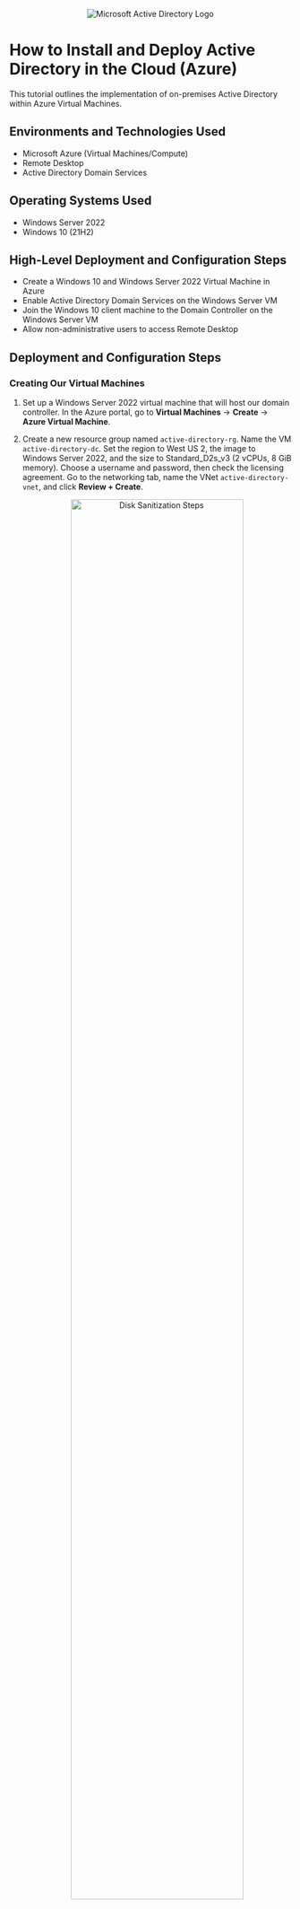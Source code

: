 <p align="center">
  <img src="https://imgur.com/RDJaX9P.png" alt="Microsoft Active Directory Logo"/>
</p>

# How to Install and Deploy Active Directory in the Cloud (Azure)

This tutorial outlines the implementation of on-premises Active Directory within Azure Virtual Machines.

## Environments and Technologies Used
- Microsoft Azure (Virtual Machines/Compute)
- Remote Desktop
- Active Directory Domain Services

## Operating Systems Used
- Windows Server 2022
- Windows 10 (21H2)

## High-Level Deployment and Configuration Steps
- Create a Windows 10 and Windows Server 2022 Virtual Machine in Azure
- Enable Active Directory Domain Services on the Windows Server VM
- Join the Windows 10 client machine to the Domain Controller on the Windows Server VM
- Allow non-administrative users to access Remote Desktop

## Deployment and Configuration Steps

### Creating Our Virtual Machines

1. Set up a Windows Server 2022 virtual machine that will host our domain controller. In the Azure portal, go to **Virtual Machines** → **Create** → **Azure Virtual Machine**.
2. Create a new resource group named `active-directory-rg`. Name the VM `active-directory-dc`. Set the region to West US 2, the image to Windows Server 2022, and the size to Standard_D2s_v3 (2 vCPUs, 8 GiB memory). Choose a username and password, then check the licensing agreement. Go to the networking tab, name the VNet `active-directory-vnet`, and click **Review + Create**.
   <p align="center">
     <img src="https://imgur.com/XrjrPji.png" height="80%" width="80%" alt="Disk Sanitization Steps"/>
   </p>
3. Set up a client machine to connect to the domain controller on Windows Server. Again, select **Create** on the Virtual Machines tab, using the same resource group. Name it `active-directory-client`, and set the region to West US 2. Use Windows 10 as the image, and the size as Standard D2s v3 (2 vCPUs, 8 GiB memory). Choose a username and password, check the licensing agreement, and ensure it is in the same network as the Windows Server VM. Click **Review + Create**.
4. Set the Domain Controller's NIC's private IP address to static. Go to the Virtual Machines tab, click on `active-directory-dc`, then go to **Networking** → **Network Settings**. Click on the virtual NIC, then on **ip-config1**. Change the private IP setting from dynamic to static.
5. For testing purposes, disable the Windows Firewall on `active-directory-dc`. Once logged in to the VM, right-click the start menu and select **Run**. Type `wf.msc`, click **Windows Defender Firewall Properties**, and turn off the firewall for the Domain, Private, and Public Profile tabs.
   <p align="center">
     <img src="https://imgur.com/l2geFfX.png" height="80%" width="80%" alt="Disk Sanitization Steps"/>
   </p>
6. Set `active-directory-client`'s DNS server to `active-directory-dc`'s private IP address. On `active-directory-client`, go to **Networking** → **Network Settings**. Click on the virtual NIC, then go to **DNS Servers**, choose 'Custom', and enter `active-directory-dc`'s private IP. Log into `active-directory-client` and ping `active-directory-dc`'s private IP address. Restart `active-directory-client` from the Azure Portal. You can run `ipconfig /all` to check if the DNS settings reflect the domain controller's private IP.
   <p align="center">
     <img src="https://imgur.com/8DriULG.png" height="80%" width="80%" alt="Disk Sanitization Steps"/>
   </p>
7. Install Active Directory Domain Services on `active-directory-dc`. Once logged into the VM, go to **Server Manager**, then **Add Roles and Features**. Click next until you reach **Select Server Roles**. Check **Active Directory Domain Services** and then click **Install**.
   <p align="center">
     <img src="https://imgur.com/CicuXFZ.png" height="80%" width="80%" alt="Disk Sanitization Steps"/>
   </p>
8. Promote `active-directory-dc` to a domain controller. In Server Manager, click the flag in the upper right corner. Select **Promote this server to a domain controller**, create a new forest with the name `sampledomain.com`, and create a password. Click through the prompts and install. The computer should automatically restart.
   <p align="center">
     <img src="https://imgur.com/JqtkKVX.png" height="80%" width="80%" alt="Disk Sanitization Steps"/>
   </p>

9. Create a domain admin user within the domain controller using the newly created domain user credentials. Your domain login should look like: `DOMAIN\user` followed by your password. To create a domain admin account:
   - Open **Active Directory Users and Computers**.
   - Right-click `mydomain.com` and add two **Organizational Units**: `_EMPLOYEES` and `_ADMINS`.
   - Create a user to put in the `_ADMINS` organizational unit. Right-click the OU and select **New** → **User**.
   - Fill in the user's first name, last name, and domain account name.
   - Add this user to the Domain Admins Security group by right-clicking **Properties** → **Member Of** → **Add**. Enter `Domain Admins`, click **Apply**, then **OK**. Log out and log in as the newly created domain admin.
   - Create four users to put in the `_EMPLOYEES` organizational unit. Right-click the OU and select **New** → **User**.
   - Fill in the user's first name last name, and domain account name.
   <p align="center">
     <img src="https://imgur.com/QNjMygk.png" height="80%" width="80%" alt="Disk Sanitization Steps"/>
   </p>
   <p align="center">
     <img src="https://imgur.com/F7Gta4p.png" height="80%" width="80%" alt="Disk Sanitization Steps"/>
   </p>

10. Join `active-directory-client` to the domain. Log in to that PC and go to **Start** → **System** → **Rename this PC (Advanced)** → **Computer Name**. Join the domain `mydomain.com`. Verify that `active-directory-client` is part of the domain by logging into the domain controller and navigating to **Active Directory Users and Computers** → `mydomain.com` → **Computers**.
    <p align="center">
      <img src="https://imgur.com/LgSVIrH.png" height="80%" width="80%" alt="Disk Sanitization Steps"/>
    </p>

11. Login to `active-directory-client` as the domain admin user. Go to **System** → **Remote Desktop** → **User Accounts** → **Select Users that Can Remotely Access this PC**, and add **Domain Users**.
    <p align="center">
      <img src="https://imgur.com/PR03uDI.png" height="80%" width="80%" alt="Disk Sanitization Steps"/>
    </p>
